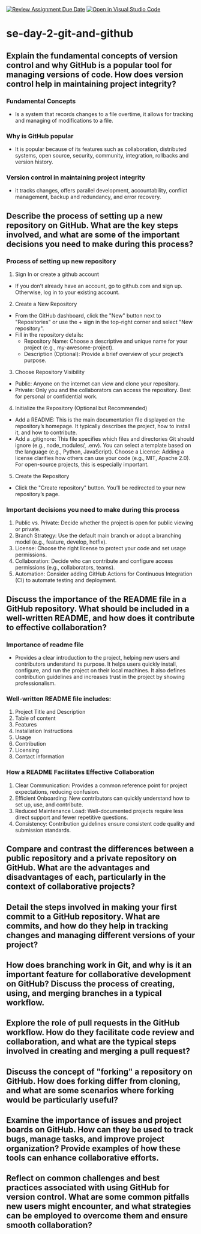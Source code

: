 [![Review Assignment Due Date](https://classroom.github.com/assets/deadline-readme-button-22041afd0340ce965d47ae6ef1cefeee28c7c493a6346c4f15d667ab976d596c.svg)](https://classroom.github.com/a/8wgCKhpZ)
[![Open in Visual Studio Code](https://classroom.github.com/assets/open-in-vscode-2e0aaae1b6195c2367325f4f02e2d04e9abb55f0b24a779b69b11b9e10269abc.svg)](https://classroom.github.com/online_ide?assignment_repo_id=18416987&assignment_repo_type=AssignmentRepo)
# se-day-2-git-and-github
## Explain the fundamental concepts of version control and why GitHub is a popular tool for managing versions of code. How does version control help in maintaining project integrity?

### Fundamental Concepts
- Is a system that records changes to a file overtime, it allows for tracking and managing of modifications to a file.

### Why is GitHub popular
- It is popular because of its features such as collaboration, distributed systems, open source, security, community, integration, rollbacks and version history.

### Version control in maintaining project integrity
- it tracks changes, offers parallel development, accountability, conflict management, backup and redundancy, and error recovery.

## Describe the process of setting up a new repository on GitHub. What are the key steps involved, and what are some of the important decisions you need to make during this process?

### Process of setting up new repository
1. Sign In or create a github account
- If you don’t already have an account, go to github.com and sign up. Otherwise, log in to your existing account.
2. Create a New Repository
- From the GitHub dashboard, click the "New" button next to "Repositories" or use the + sign in the top-right corner and select "New repository".
- Fill in the repository details:
  - Repository Name: Choose a descriptive and unique name for your project (e.g., my-awesome-project).
  - Description (Optional): Provide a brief overview of your project’s purpose.
3. Choose Repository Visibility
- Public: Anyone on the internet can view and clone your repository.
- Private: Only you and the collaborators can access the repository. Best for personal or confidential work.
4. Initialize the Repository (Optional but Recommended)
- Add a README: This is the main documentation file displayed on the repository’s homepage. It typically describes the project, how to install it, and how to contribute.
- Add a .gitignore: This file specifies which files and directories Git should ignore (e.g., node_modules/, .env). You can select a template based on the language (e.g., Python, JavaScript).
Choose a License: Adding a license clarifies how others can use your code (e.g., MIT, Apache 2.0). For open-source projects, this is especially important.
5. Create the Repository
- Click the "Create repository" button. You’ll be redirected to your new repository’s page.

### Important decisions you need to make during this process
1. Public vs. Private: Decide whether the project is open for public viewing or private.
2. Branch Strategy: Use the default main branch or adopt a branching model (e.g., feature, develop, hotfix).
3. License: Choose the right license to protect your code and set usage permissions.
4. Collaboration: Decide who can contribute and configure access permissions (e.g., collaborators, teams).
5. Automation: Consider adding GitHub Actions for Continuous Integration (CI) to automate testing and deployment.

## Discuss the importance of the README file in a GitHub repository. What should be included in a well-written README, and how does it contribute to effective collaboration?

### Importance of readme file
- Provides a clear introduction to the project, helping new users and contributors understand its purpose. It helps users quickly install, configure, and run the project on their local machines. It also defines contribution guidelines and increases trust in the project by showing professionalism.

### Well-written README file includes:
1. Project Title and Description
2. Table of content
3. Features
4. Installation Instructions
5. Usage
6. Contribution
7. Licensing
8. Contact information

### How a README Facilitates Effective Collaboration
1. Clear Communication: Provides a common reference point for project expectations, reducing confusion.
2. Efficient Onboarding: New contributors can quickly understand how to set up, use, and contribute.
3. Reduced Maintenance Load: Well-documented projects require less direct support and fewer repetitive questions.
4. Consistency: Contribution guidelines ensure consistent code quality and submission standards.

## Compare and contrast the differences between a public repository and a private repository on GitHub. What are the advantages and disadvantages of each, particularly in the context of collaborative projects?

## Detail the steps involved in making your first commit to a GitHub repository. What are commits, and how do they help in tracking changes and managing different versions of your project?

## How does branching work in Git, and why is it an important feature for collaborative development on GitHub? Discuss the process of creating, using, and merging branches in a typical workflow.

## Explore the role of pull requests in the GitHub workflow. How do they facilitate code review and collaboration, and what are the typical steps involved in creating and merging a pull request?

## Discuss the concept of "forking" a repository on GitHub. How does forking differ from cloning, and what are some scenarios where forking would be particularly useful?

## Examine the importance of issues and project boards on GitHub. How can they be used to track bugs, manage tasks, and improve project organization? Provide examples of how these tools can enhance collaborative efforts.

## Reflect on common challenges and best practices associated with using GitHub for version control. What are some common pitfalls new users might encounter, and what strategies can be employed to overcome them and ensure smooth collaboration?
